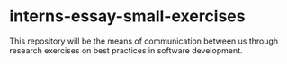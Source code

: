 # interns-essay-small-exercises
This repository will be the means of communication between us through research exercises on best practices in software development.
